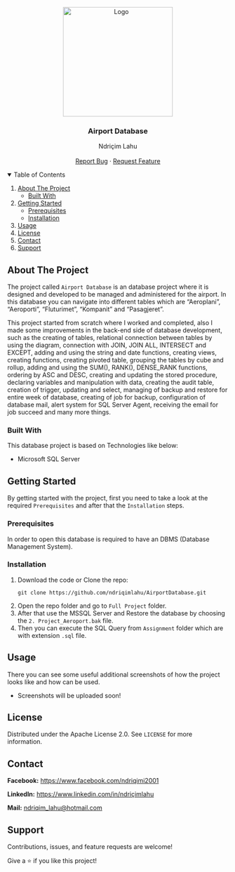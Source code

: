 <!-- PROJECT LOGO -->
<p align="center">
  <img src="https://github.com/ndriqimlahu/NdriqimLahuPortfolio/blob/main/assets/img/portfolio/AirportDatabase.png" alt="Logo" width="250" height="250">
  <h3 align="center">Airport Database</h3>
  <p align="center">
    Ndriçim Lahu
    <br>
    <br>
    <a href="https://github.com/ndriqimlahu/AirportDatabase/issues">Report Bug</a>
    ·
    <a href="https://github.com/ndriqimlahu/AirportDatabase/issues">Request Feature</a>
  </p>
</p>


<!-- TABLE OF CONTENTS -->
<details open="open">
  <summary>Table of Contents</summary>
  <ol>
    <li>
      <a href="#about-the-project">About The Project</a>
      <ul>
        <li><a href="#built-with">Built With</a></li>
      </ul>
    </li>
    <li>
      <a href="#getting-started">Getting Started</a>
      <ul>
        <li><a href="#prerequisites">Prerequisites</a></li>
        <li><a href="#installation">Installation</a></li>
      </ul>
    </li>
    <li><a href="#usage">Usage</a></li>
    <li><a href="#license">License</a></li>
    <li><a href="#contact">Contact</a></li>
    <li><a href="#support">Support</a></li>
  </ol>
</details>


<!-- ABOUT THE PROJECT -->
## About The Project

The project called `Airport Database` is an database project where it is designed and developed to be managed and administered for the airport. In this database you can navigate into different tables which are “Aeroplani”, “Aeroporti”, “Fluturimet”, “Kompanit” and “Pasagjeret”.

This project started from scratch where I worked and completed, also I made some improvements in the back-end side of database development, such as the creating of tables,  relational connection between tables by using the diagram, connection with JOIN, JOIN ALL, INTERSECT and EXCEPT, adding and using the string and date functions, creating views, creating functions, creating pivoted table, grouping the tables by cube and rollup, adding and using the SUM(), RANK(), DENSE_RANK functions, ordering by ASC and DESC, creating and updating the stored procedure, declaring variables and manipulation with data, creating the audit table, creation of trigger, updating and select, managing of backup and restore for entire week of database, creating of job for backup, configuration of database mail, alert system for SQL Server Agent, receiving the email for job succeed and many more things.


### Built With

This database project is based on Technologies like below:

* Microsoft SQL Server


<!-- GETTING STARTED -->
## Getting Started

By getting started with the project, first you need to take a look at the required `Prerequisites` and after that the `Installation` steps.


### Prerequisites

In order to open this database is required to have an DBMS (Database Management System).


### Installation

1. Download the code or Clone the repo:
   ```terminal
   git clone https://github.com/ndriqimlahu/AirportDatabase.git
   ```
2. Open the repo folder and go to `Full Project` folder.
3. After that use the MSSQL Server and Restore the database by choosing the `2. Project_Aeroport.bak` file.
4. Then you can execute the SQL Query from `Assignment` folder which are with extension `.sql` file.


<!-- USAGE -->
## Usage

There you can see some useful additional screenshots of how the project looks like and how can be used.

* Screenshots will be uploaded soon!


<!-- LICENSE -->
## License

Distributed under the Apache License 2.0. See `LICENSE` for more information.


<!-- CONTACT -->
## Contact

**Facebook:** https://www.facebook.com/ndriqimi2001

**LinkedIn:** https://www.linkedin.com/in/ndriçimlahu

**Mail:** ndriqim_lahu@hotmail.com


<!-- SUPPORT -->
## Support

Contributions, issues, and feature requests are welcome!

Give a ⭐️ if you like this project!
